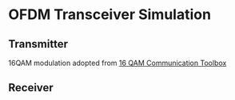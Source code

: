 # OFDM Transceiver Simulation
## Transmitter
16QAM modulation adopted from [16 QAM Communication Toolbox ](https://16qam-system.readthedocs.io/en/latest/index.html)

## Receiver